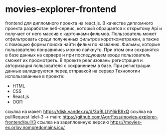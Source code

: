 # movies-explorer-frontend
frontend для дипломного проекта на react.js. В качестве дипломного проекта разработан веб-сервис, который обращается к открытому Api и получает от него массив с карточками фильмов. Пользователь может отфильтровать среди полученных фильтров короткометражки, а также с помощью формы поиска найти фильм по названию.
Фильмы, которые пользователю понравились можно лайкнуть. При этом они сохранятся в базе данных на сервере и при последующем входе пользователь сможет их просмотреть.
В проекте реализованы регистрация и авторизация пользователя с сохранением в базе.
При регистрации данные валидируются перед отправкой на сервер
Технологии использованные в проекте:
+ HTML
+ CSS
+ React.js
+ ООП


ссылка на макет: https://disk.yandex.ru/d/3qBLLhY6irB9xQ
ссылка на pullRequest lelel-3 -> main: https://github.com/AgrrFoss/movies-explorer-frontend/pull/3
ссылка на задеплоенную версию https://movies-ex.orlov.nomoredomains.icu/